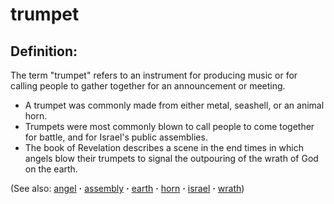 # trumpet #

## Definition: ##

The term "trumpet" refers to an instrument for producing music or for calling people to gather together for an announcement or meeting.

* A trumpet was commonly made from either metal, seashell, or an animal horn.
* Trumpets were most commonly blown to call people to come together for battle, and for Israel's public assemblies.
* The book of Revelation describes a scene in the end times in which angels blow their trumpets to signal the outpouring of the wrath of God on the earth.

(See also: [angel](../kt/angel.md) **·** [assembly](../kt/assembly.md) **·** [earth](../other/earth.md) **·** [horn](../other/horn.md) **·** [israel](../other/israel.md) **·** [wrath](../kt/wrath.md))

